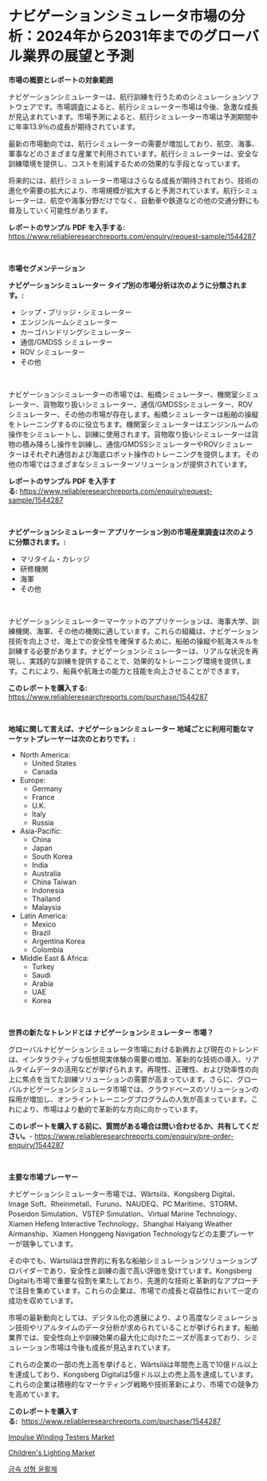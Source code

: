 <p><h1>ナビゲーションシミュレータ市場の分析：2024年から2031年までのグローバル業界の展望と予測</h1></p><p><strong>市場の概要とレポートの対象範囲</strong></p>
<p><p>ナビゲーションシミュレーターは、航行訓練を行うためのシミュレーションソフトウェアです。市場調査によると、航行シミュレーター市場は今後、急激な成長が見込まれています。市場予測によると、航行シミュレーター市場は予測期間中に年率13.9％の成長が期待されています。</p><p>最新の市場動向では、航行シミュレーターの需要が増加しており、航空、海事、軍事などのさまざまな産業で利用されています。航行シミュレーターは、安全な訓練環境を提供し、コストを削減するための効果的な手段となっています。</p><p>将来的には、航行シミュレーター市場はさらなる成長が期待されており、技術の進化や需要の拡大により、市場規模が拡大すると予測されています。航行シミュレーターは、航空や海事分野だけでなく、自動車や鉄道などの他の交通分野にも普及していく可能性があります。</p></p>
<p><strong>レポートのサンプル PDF を入手する:</strong> <a href="https://www.reliableresearchreports.com/enquiry/request-sample/1544287">https://www.reliableresearchreports.com/enquiry/request-sample/1544287</a></p>
<p>&nbsp;</p>
<p><strong>市場セグメンテーション</strong></p>
<p><strong>ナビゲーションシミュレーター タイプ別の市場分析は次のように分類されます。:</strong></p>
<p><ul><li>シップ・ブリッジ・シミュレーター</li><li>エンジンルームシミュレーター</li><li>カーゴハンドリングシミュレーター</li><li>通信/GMDSS シミュレーター</li><li>ROV シミュレーター</li><li>その他</li></ul></p>
<p>&nbsp;</p>
<p><p>ナビゲーションシミュレーターの市場では、船橋シミュレーター、機関室シミュレーター、貨物取り扱いシミュレーター、通信/GMDSSシミュレーター、ROVシミュレーター、その他の市場が存在します。船橋シミュレーターは船舶の操縦をトレーニングするのに役立ちます。機関室シミュレーターはエンジンルームの操作をシミュレートし、訓練に使用されます。貨物取り扱いシミュレーターは貨物の積み降ろし操作を訓練し、通信/GMDSSシミュレーターやROVシミュレーターはそれぞれ通信および海底ロボット操作のトレーニングを提供します。その他の市場ではさまざまなシミュレーターソリューションが提供されています。</p></p>
<p><strong>レポートのサンプル PDF を入手する:</strong>&nbsp;<a href="https://www.reliableresearchreports.com/enquiry/request-sample/1544287">https://www.reliableresearchreports.com/enquiry/request-sample/1544287</a></p>
<p>&nbsp;</p>
<p><strong> ナビゲーションシミュレーター アプリケーション別の市場産業調査は次のように分類されます。:</strong></p>
<p><ul><li>マリタイム・カレッジ</li><li>研修機関</li><li>海軍</li><li>その他</li></ul></p>
<p>&nbsp;</p>
<p><p>ナビゲーションシミュレーターマーケットのアプリケーションは、海事大学、訓練機関、海軍、その他の機関に適しています。これらの組織は、ナビゲーション技術を向上させ、海上での安全性を確保するために、船舶の操縦や航海スキルを訓練する必要があります。ナビゲーションシミュレーターは、リアルな状況を再現し、実践的な訓練を提供することで、効果的なトレーニング環境を提供します。これにより、船員や航海士の能力と技能を向上させることができます。</p></p>
<p><strong>このレポートを購入する:</strong>&nbsp; <a href="https://www.reliableresearchreports.com/purchase/1544287">https://www.reliableresearchreports.com/purchase/1544287</a></p>
<p>&nbsp;</p>
<p><strong>地域に関して言えば、ナビゲーションシミュレーター 地域ごとに利用可能なマーケットプレーヤーは次のとおりです。:</strong></p>
<p><ul>
    <li>
        North America:
        <ul>
            <li>United States</li>
            <li>Canada</li>
        </ul>
    </li>
    <li>
        Europe:
        <ul>
            <li>Germany</li>
            <li>France</li>
            <li>U.K.</li>
            <li>Italy</li>
            <li>Russia</li>
        </ul>
    </li>
    <li>
        Asia-Pacific:
        <ul>
            <li>China</li>
            <li>Japan</li>
            <li>South Korea</li>
            <li>India</li>
            <li>Australia</li>
            <li>China Taiwan</li>
            <li>Indonesia</li>
            <li>Thailand</li>
            <li>Malaysia</li>
        </ul>
    </li>
    <li>
        Latin America:
        <ul>
            <li>Mexico</li>
            <li>Brazil</li>
            <li>Argentina Korea</li>
            <li>Colombia</li>
        </ul>
    </li>
    <li>
        Middle East & Africa:
        <ul>
            <li>Turkey</li>
            <li>Saudi</li>
            <li>Arabia</li>
            <li>UAE</li>
            <li>Korea</li>
        </ul>
    </li>
    </ul></p>
<p>&nbsp;</p>
<p><strong>世界の新たなトレンドとは ナビゲーションシミュレーター 市場？</strong></p>
<p><p>グローバルナビゲーションシミュレータ市場における新興および現在のトレンドは、インタラクティブな仮想現実体験の需要の増加、革新的な技術の導入、リアルタイムデータの活用などが挙げられます。再現性、正確性、および効率性の向上に焦点を当てた訓練ソリューションの需要が高まっています。さらに、グローバルナビゲーションシミュレータ市場では、クラウドベースのソリューションの採用が増加し、オンライントレーニングプログラムの人気が高まっています。これにより、市場はより動的で革新的な方向に向かっています。</p></p>
<p><strong>このレポートを購入する前に、質問がある場合は問い合わせるか、共有してください。</strong>- <a href="https://www.reliableresearchreports.com/enquiry/pre-order-enquiry/1544287">https://www.reliableresearchreports.com/enquiry/pre-order-enquiry/1544287</a></p>
<p>&nbsp;</p>
<p><strong>主要な市場プレーヤー</strong></p>
<p><p>ナビゲーションシミュレーター市場では、Wärtsilä、Kongsberg Digital、Image Soft、Rheinmetall、Furuno、NAUDEQ、PC Maritime、STORM、Poseidon Simulation、VSTEP Simulation、Virtual Marine Technology、Xiamen Hefeng Interactive Technology、Shanghai Haiyang Weather Airmanship、Xiamen Honggeng Navigation Technologyなどの主要プレーヤーが競争しています。 </p><p>その中でも、Wärtsiläは世界的に有名な船舶シミュレーションソリューションプロバイダーであり、安全性と訓練の面で高い評価を受けています。Kongsberg Digitalも市場で重要な役割を果たしており、先進的な技術と革新的なアプローチで注目を集めています。これらの企業は、市場での成長と収益性において一定の成功を収めています。</p><p>市場の最新動向としては、デジタル化の進展により、より高度なシミュレーション技術やリアルタイムのデータ分析が求められていることが挙げられます。船舶業界では、安全性向上や訓練効果の最大化に向けたニーズが高まっており、シミュレーション市場は今後も成長が見込まれています。</p><p>これらの企業の一部の売上高を挙げると、Wärtsiläは年間売上高で10億ドル以上を達成しており、Kongsberg Digitalは5億ドル以上の売上高を達成しています。これらの企業は積極的なマーケティング戦略や技術革新により、市場での競争力を高めています。</p></p>
<p><strong>このレポートを購入する:</strong>&nbsp;&nbsp;<a href="https://www.reliableresearchreports.com/purchase/1544287">https://www.reliableresearchreports.com/purchase/1544287</a></p>
<p><p><a href="https://github.com/kosella/Market-Research-Report-List-2/blob/main/impulse-winding-testers-market.md">Impulse Winding Testers Market</a></p><p><a href="https://github.com/nathandecarvalho/Market-Research-Report-List-2/blob/main/childrens-lighting-market.md">Children's Lighting Market</a></p><p><a href="https://github.com/JackieFauhey9089475/Market-Research-Report-List-1/blob/main/310561412330.md">금속 성형 윤활제</a></p></p>